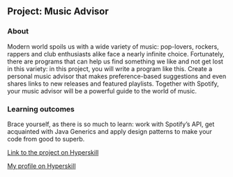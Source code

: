 ## Project: Music Advisor


### About
Modern world spoils us with a wide variety of music: pop-lovers, rockers, rappers and club enthusiasts alike face a nearly infinite choice. Fortunately, there are programs that can help us find something we like and not get lost in this variety: in this project, you will write a program like this. Create a personal music advisor that makes preference-based suggestions and even shares links to new releases and featured playlists. Together with Spotify, your music advisor will be a powerful guide to the world of music.
### Learning outcomes
Brace yourself, as there is so much to learn: work with Spotify’s API, get acquainted with Java Generics and apply design patterns to make your code from good to superb.

[Link to the project on Hyperskill](https://hyperskill.org/projects/62)

[My profile on Hyperskill](https://hyperskill.org/profile/43632084)